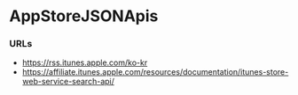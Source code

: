 # AppStoreJSONApis
 
### URLs
* https://rss.itunes.apple.com/ko-kr
* https://affiliate.itunes.apple.com/resources/documentation/itunes-store-web-service-search-api/
